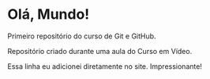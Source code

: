 # Olá, Mundo!
 Primeiro repositório do curso de Git e GitHub.

 Repositório criado durante uma aula do Curso em Vídeo.
 
 Essa linha eu adicionei diretamente no site. Impressionante!
